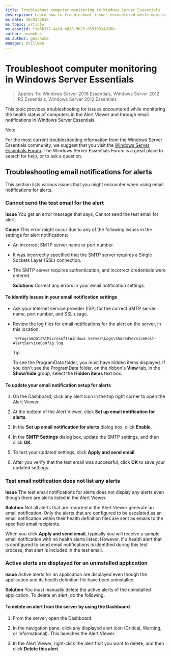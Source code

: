 ```yaml
---
title: Troubleshoot computer monitoring in Windows Server Essentials
description: Learn how to troubleshoot issues encountered while monitoring the health status of computers in the Alert Viewer and through email notifications in Windows Server Essentials.
ms.date: 10/03/2016
ms.topic: article
ms.assetid: f1e6b377-4a24-4d28-9b25-05910914826b
author: nnamuhcs
ms.author: geschuma
manager: mtillman
---
```


# Troubleshoot computer monitoring in Windows Server Essentials

> Applies To: Windows Server 2016 Essentials, Windows Server 2012 R2 Essentials, Windows Server 2012 Essentials

This topic provides troubleshooting for issues encountered while monitoring the health status of computers in the Alert Viewer and through email notifications in  Windows Server Essentials.

> [!NOTE]
> For the most current troubleshooting information from the  Windows Server Essentials community, we suggest that you visit the [Windows Server Essentials Forum](/answers/topics/windows-server-essentials.html). The Windows Server Essentials Forum is a great place to search for help, or to ask a question.

## Troubleshooting email notifications for alerts

 This section lists various issues that you might encounter when using email notifications for alerts.

### Cannot send the test email for the alert

 **Issue** You get an error message that says, Cannot send the test email for alert.

 **Cause** This error might occur due to any of the following issues in the settings for alert notifications:

- An incorrect SMTP server name or port number.

- It was incorrectly specified that the SMTP server requires a Single Sockets Layer (SSL) connection.

- The SMTP server requires authentication, and incorrect credentials were entered.

  **Solutions** Correct any errors in your email notification settings.

#### To identify issues in your email notification settings

- Ask your Internet service provider (ISP) for the correct SMTP server name, port number, and SSL usage.

- Review the log files for email notifications for the alert on the server, in this location:

    ` %ProgramData%\Microsoft\Windows Server\Logs\SharedServiceHost-AlertServiceConfig.log`

    > [!TIP]
    > To see the ProgramData folder, you must have hidden items displayed. If you don't see the ProgramData folder, on the ribbon's **View** tab, in the **Show/hide** group, select the **Hidden items** text box.

#### To update your email notification setup for alerts

1. On the Dashboard, click any alert icon in the top right corner to open the Alert Viewer.

2. At the bottom of the Alert Viewer, click **Set up email notification for alerts**.

3. In the **Set up email notification for alerts** dialog box, click **Enable**.

4. In the **SMTP Settings** dialog box, update the SMTP settings, and then click **OK**.

5. To test your updated settings, click **Apply and send email**.

6. After you verify that the test email was successful, click **OK** to save your updated settings.

### Test email notification does not list any alerts

**Issue** The test email notifications for alerts does not display any alerts even though there are alerts listed in the Alert Viewer.

**Solution** Not all alerts that are reported in the Alert Viewer generate an email notification. Only the alerts that are configured to be escalated as an email notification within their health definition files are sent as emails to the specified email recipients.

When you click **Apply and send email**, typically you will receive a sample email notification with no health alerts listed. However, if a health alert that is configured to send email notifications is identified during this test process, that alert is included in the test email.

### Active alerts are displayed for an uninstalled application

**Issue** Active alerts for an application are displayed even though the application and its health definition file have been uninstalled.

**Solution** You must manually delete the active alerts of the uninstalled application. To delete an alert, do the following.

#### To delete an alert from the server by using the Dashboard

1. From the server, open the Dashboard.

2. In the navigation pane, click any displayed alert icon (Critical, Warning, or Informational). This launches the Alert Viewer.

3. In the Alert Viewer, right-click the alert that you want to delete, and then click **Delete this alert**.